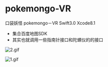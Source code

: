 # pokemongo-VR
口袋妖怪 pokemongo－VR Swift3.0  Xcode8.1

- 集合百度地图SDK
- 其实也就调用一些指南针接口和陀螺仪的的接口

![2.gif](https://dn-dljeneju.qbox.me/323bc7cde945209d1677.gif)

![1.gif](https://dn-dljeneju.qbox.me/1d3d83f0bc52453db179.gif)




